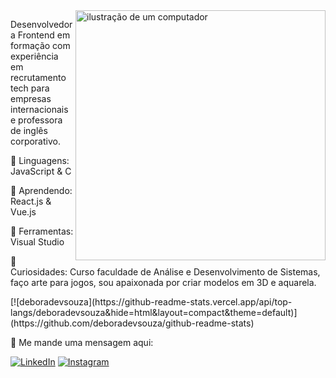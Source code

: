 <img src="computador_3D.PNG" alt="ilustração de um computador" min-width="400px" max-width="400px" width="400px" align="right">

<p align="left"> 
  Desenvolvedora Frontend em formação com experiência em recrutamento tech para empresas internacionais e professora de inglês corporativo.
</p>

<p align="left">
  🦄 Linguagens: JavaScript & C
</p>

<p align="left">
  🌱 Aprendendo: React.js & Vue.js
</p>

<p align="left">
  💼 Ferramentas: Visual Studio
</p>

<p align="left">
  🖖 Curiosidades: Curso faculdade de Análise e Desenvolvimento de Sistemas, faço arte para jogos, sou apaixonada por criar modelos em 3D e aquarela. 
</p>

<p align="left">
[![deboradevsouza](https://github-readme-stats.vercel.app/api/top-langs/deboradevsouza&hide=html&layout=compact&theme=default)](https://github.com/deboradevsouza/github-readme-stats)
</p>

<p align="left">
  💌 Me mande uma mensagem aqui: 
</p>

<p align="left">
  <a href="#" title="LinkedIn">
  <img src="https://img.shields.io/badge/-Linkedin-0e76a8?style=flat-square&logo=Linkedin&logoColor=white&link=https://www.linkedin.com/in/deboradevsouza/" alt="LinkedIn"/></a>  
  <a href="#" title="Instagram">
  <img src="https://img.shields.io/badge/-Instagram-DF0174?style=flat-square&labelColor=DF0174&logo=instagram&logoColor=white&link=https://www.instagram.com/deborasouzart/" alt="Instagram"/></a>
</p>
